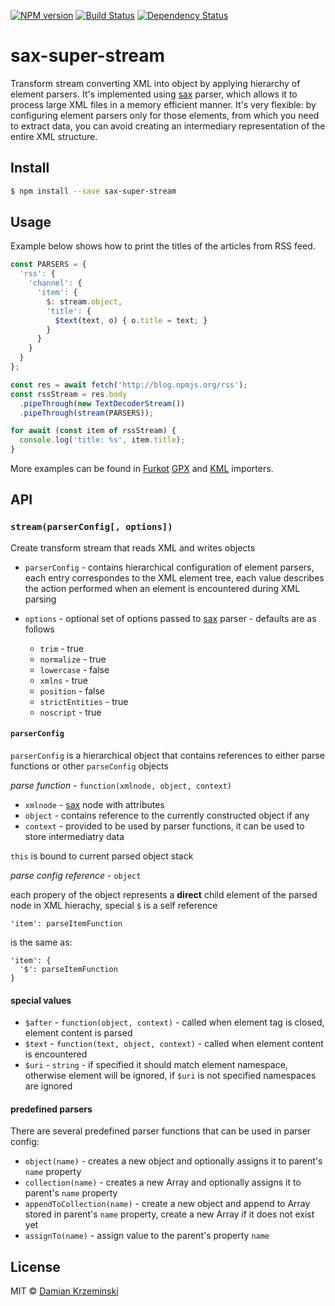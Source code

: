[![NPM version][npm-image]][npm-url]
[![Build Status][build-image]][build-url]
[![Dependency Status][deps-image]][deps-url]

# sax-super-stream

Transform stream converting XML into object by applying hierarchy of element parsers. It's
implemented using [sax] parser, which allows it to process large XML files in a memory efficient manner.
It's very flexible: by configuring element parsers only for those elements, from which you need to
extract data, you can avoid creating an intermediary representation of the entire XML structure.

## Install

```sh
$ npm install --save sax-super-stream
```

## Usage

Example below shows how to print the titles of the articles from RSS feed.

```js
const PARSERS = {
  'rss': {
    'channel': {
      'item': {
        $: stream.object,
        'title': {
          $text(text, o) { o.title = text; }
        }
      }
    }
  }
};

const res = await fetch('http://blog.npmjs.org/rss');
const rssStream = res.body
  .pipeThrough(new TextDecoderStream())
  .pipeThrough(stream(PARSERS));

for await (const item of rssStream) {
  console.log('title: %s', item.title);
}
```

More examples can be found in [Furkot][] [GPX][furkot-import-gpx] and [KML][furkot-import-kml] importers.

## API

### `stream(parserConfig[, options])`

Create transform stream that reads XML and writes objects

- `parserConfig` - contains hierarchical configuration of element parsers, each entry correspondes to the XML element tree,
each value describes the action performed when an element is encountered during XML parsing

- `options` - optional set of options passed to [sax] parser - defaults are as follows

  - `trim` - true
  - `normalize` - true
  - `lowercase` - false
  - `xmlns` - true
  - `position` - false
  - `strictEntities` - true
  - `noscript` - true

#### `parserConfig`

`parserConfig` is a hierarchical object that contains references to either parse functions or other `parseConfig` objects

_parse function_ - `function(xmlnode, object, context)`

  - `xmlnode` - [sax] node with attributes
  - `object` - contains reference to the currently constructed object if any
  - `context` - provided to be used by parser functions, it can be used to store intermediatry data

`this` is bound to current parsed object stack

_parse config reference_ - `object`

each propery of the object represents a **direct** child element of the parsed node in XML hierachy,
  special `$` is a self reference

```
'item': parseItemFunction
```

is the same as:

```
'item': {
  '$': parseItemFunction
}
```

#### special values

- `$after` - `function(object, context)` - called when element tag is closed, element content is parsed
- `$text` - `function(text, object, context)` - called when element content is encountered
- `$uri` - `string` - if specified it should match element namespace, otherwise element will be ignored,
  if `$uri` is not specified namespaces are ignored

#### predefined parsers

There are several predefined parser functions that can be used in parser config:

- `object(name)` - creates a new object and optionally assigns it to parent's `name` property
- `collection(name)` - creates a new Array and optionally assigns it to parent's `name` property
- `appendToCollection(name)` - create a new object and append to Array stored in parent's `name` property, create a new Array if it does not exist yet
- `assignTo(name)` - assign value to the parent's property `name`

## License

MIT © [Damian Krzeminski](https://pirxpilot.me)

[Furkot]: https://furkot.com
[furkot-import-gpx]: https://npmjs.org/package/@furkot/import-gpx
[furkot-import-kml]: https://npmjs.org/package/@furkot/import-kml
[sax]: https://npmjs.org/package/sax-js

[npm-image]: https://img.shields.io/npm/v/sax-super-stream
[npm-url]: https://npmjs.org/package/sax-super-stream

[build-url]: https://github.com/pirxpilot/sax-super-stream/actions/workflows/check.yaml
[build-image]: https://img.shields.io/github/actions/workflow/status/pirxpilot/sax-super-stream/check.yaml?branch=main

[build-url]: https://github.com/pirxpilot/sax-super-stream/actions/workflows/check.yaml
[build-image]: https://img.shields.io/github/actions/workflow/status/pirxpilot/sax-super-stream/check.yaml?branch=main

[deps-image]: https://img.shields.io/librariesio/release/npm/sax-super-stream
[deps-url]: https://libraries.io/npm/sax-super-stream
